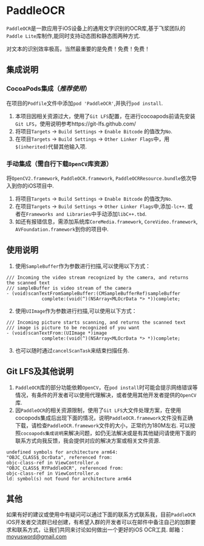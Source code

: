 # PaddleOCR

`PaddleOCR`是一款应用于iOS设备上的通用文字识别的OCR库,基于飞浆团队的`Paddle Lite`库制作,能同时支持动态图和静态图两种方式.

对文本的识别效率极高，当然最重要的是免费！免费！免费！

## 集成说明
### CocoaPods集成（*推荐使用*）
在项目的`Podfile`文件中添加`pod 'PaddleOCR'`,并执行`pod install`.
1. 本项目因相关资源过大，使用了`Git LFS`配置，在进行cocoapods前请先安装`Git LFS`，使用说明参考https://git-lfs.github.com/
2. 将项目`Targets` -> `Build Settings` -> `Enable Bitcode` 的值改为`No`.
3. 在项目`Targets` -> `Build Settings` -> `Other Linker Flags`中，用`$(inherited)`代替其他输入项.

### 手动集成（需自行下载`OpenCV`库资源）
将`OpenCV2.framework`, `PaddleOCR.framework`, `PaddleOCRResource.bundle`依次导入到你的iOS项目中.
1. 将项目`Targets` -> `Build Settings` -> `Enable Bitcode` 的值改为`No`.
2. 在项目`Targets` -> `Build Settings` -> `Other Linker Flags`中,添加`-lc++`. 
    或者在`Frameworks and Libraries`中手动添加`libC++.tbd`.
3. 如还有报错信息，需添加系统库`CoreMedia.framework`, `CoreVideo.framework`, `AVFoundation.framework`到你的项目中.


## 使用说明

1. 使用`SampleBuffer`作为参数进行扫描,可以使用以下方式：
```
/// Incoming the video stream recognized by the camera, and returns the scanned text
/// sampleBuffer is video stream of the camera
- (void)scanTextFromSampleBuffer:(CMSampleBufferRef)sampleBuffer
             complete:(void(^)(NSArray<MLOcrData *> *))complete;
```

2. 使用`UIImage`作为参数进行扫描,可以使用以下方式：
```
/// Incoming picture starts scanning, and returns the scanned text
/// image is picture to be recognized of you want
- (void)scanTextFrom:(UIImage *)image
             complete:(void(^)(NSArray<MLOcrData *> *))complete;
```

3. 也可以随时通过`cancelScanTask`来结束扫描任务.

## Git LFS及其他说明
1. `PaddleOCR`库的部分功能依赖`OpenCV`，在`pod install`时可能会提示网络错误等情况，有条件的开发者可以使用代理解决，或者使用其他开发者提供的`OpenCV`库.
2. 因`PaddleOCR`的相关资源限制，使用了`Git LFS`大文件处理方案，在使用cocopods集成后出现下面的情况，说明`PaddleOCR.framework`文件没有正确下载，请检查`PaddleOCR.framework`文件的大小，正常约为180M左右. 可以按照`cocoapods集成说明`来解决问题，如仍无法解决或是有其他疑问请使用下面的联系方式向我反馈，我会提供对应的解决方案或相关文件资源.
```
undefined symbols for architecture arm64:
"OBJC_CLASS$_OcrData", referenced from:
objc-class-ref in ViewController.o
"OBJC_CLASS$_RYPaddleOCR", referenced from:
objc-class-ref in ViewController.o
ld: symbol(s) not found for architecture arm64
```

## 其他
如果有好的建议或使用中有疑问可以通过下面的联系方式联系我，目前`PaddleOCR` iOS开发者交流群已经创建，有希望入群的开发者可以在邮件中备注自己的加群要求和联系方式，让我们共同来讨论如何做出一个更好的iOS OCR工具.
邮箱：moyusword@gmail.com





